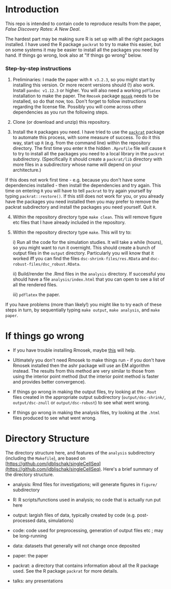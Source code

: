 # Introduction

This repo is intended to contain code to reproduce results
from the paper, *False Discovery Rates: A New Deal*.

The hardest part may be making sure R is set up with all the right
packages installed. I have used the R package `packrat` to try to
make this easier, but on some systems it may be easier to install all
the packages you need by hand. If things go wrong, look also at
"If things go wrong" below.

### Step-by-step instructions

1. Preliminaries: I made the paper with `R v3.2.3`, so you might start
by installing this version. Or more recent versions should (!) also
work. Install `pandoc v1.12.3` or higher. You will also need a working
`pdflatex` installation to make the paper. The `Rmosek` package
[`mosek`](https://www.mosek.com/resources/downloads) needs to be
installed, so do that now, too. Don't forget to follow instructions
regarding the license file. Possibly you will come across other
dependencies as you run the following steps.

2. Clone (or download and unzip) this repository.

3. Install the `R` packages you need. I have tried to use the
[`packrat`](https://rstudio.github.io/packrat/) package to automate
this process, with some measure of success. To do it this way, start up
`R` (e.g. from the command line) within the repository directory. The
first time you enter `R` the hidden `.Rprofile` file will cause `R` to
try to install all the packages you need to a local library in the
`packrat` subdirectory. (Specifically it should create a `packrat/lib`
directory with more files in a subdirectory whose name will depend on
your architecture.)

If this does not work first time - e.g. because you don't have some
dependencies installed - then install the dependencies and try
again. This time on entering `R` you will have to tell `packrat` to
try again yourself by typing `packrat::restore()`.  If this still does
not work for you, or you already have the packages you need installed
then you may prefer to remove the packrat subdirectory and install the
packages you need yourself. Quit `R`.

4. Within the repository directory type `make clean`. This will remove
figure etc files that I have already included in the repository.

5. Within the repository directory type `make`. This will try to:

      i) Run all the code for the simulation studies. It will take a while
(hours), so you might want to run it overnight. This should create a
bunch of output files in the `output` directory. Particularly you will
know that it worked iff you can find the files
`dsc-shrink-files/res.RData` and `dsc-robust-files/dsc_robust.RData`.

      ii) Build/render the .Rmd files in the `analysis` directory. If
      successful you should have a file `analysis/index.html` that you
      can open to see a list of all the rendered files.

      iii) `pdflatex` the paper.

If you have problems (more than likely!) you might like to try each of
these steps in turn, by sequentially typing `make output`, `make
analysis`, and `make paper`.

# If things go wrong

- If you have trouble installing Rmosek, maybe
  [this](http://r-forge.r-project.org/scm/viewvc.php/*checkout*/pkg/inst/doc/userguide.pdf?root=rmosek)
  will help.

- Ultimately you don't need Rmosek to make things run - if you don't
have Rmosek installed then the ashr package will use an EM algorithm
instead. The results from this method are very similar to those from
using the interior point method (but the interior point method is
faster and provides better convergence).

- If things go wrong in making the output files, try looking at the
`.Rout` files created in the appropriate output subdirectory
(`output/dsc-shrink/`, `output/dsc-znull` or `output/dsc-robust`) to
see what went wrong.

- If things go wrong in making the analysis files, try looking at the
  `.html` files produced to see what went wrong.

# Directory Structure

The directory structure here, and features of the `analysis`
subdirectory (including the `Makefile`), are based on
[https://github.com/jdblischak/singleCellSeq](https://github.com/jdblischak/singleCellSeq). Here's
a brief summary of the directory structure.

+ analysis: Rmd files for investigations; will generate figures in
`figure/` subdirectory

+ R: R scripts/functions used in analysis; no code that is actually
run put here

+ output: largish files of data, typically created by code
(e.g. post-processed data, simulations)

+ code: code used for preprocessing, generation of output files etc ;
may be long-running

+ data: datasets that generally will not change once deposited

+ paper: the paper

+ packrat: a directory that contains information about all the R package used.
See the R package `packrat` for more details.

+ talks: any presentations
